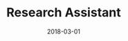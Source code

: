 ---
layout: post
title: Research Assistant
date: 2018-03-01
end_date: 2018-08-01
company: Simon Fraser University
department: Department of Mathematics
type: experience
---